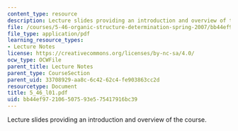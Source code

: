 ```yaml
---
content_type: resource
description: Lecture slides providing an introduction and overview of the course.
file: /courses/5-46-organic-structure-determination-spring-2007/bb44ef972106507593e575417916bc39_5_46_l01.pdf
file_type: application/pdf
learning_resource_types:
- Lecture Notes
license: https://creativecommons.org/licenses/by-nc-sa/4.0/
ocw_type: OCWFile
parent_title: Lecture Notes
parent_type: CourseSection
parent_uid: 33708929-aa8c-6c42-62c4-fe903863cc2d
resourcetype: Document
title: 5_46_l01.pdf
uid: bb44ef97-2106-5075-93e5-75417916bc39
---
```

Lecture slides providing an introduction and overview of the course.